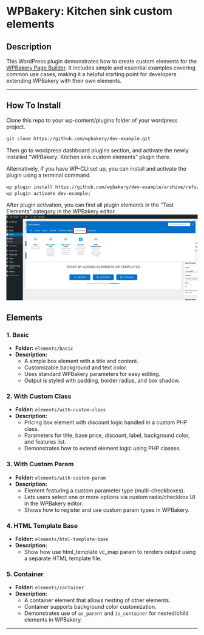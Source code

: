 # WPBakery: Kitchen sink custom elements


## Description

This WordPress plugin demonstrates how to create custom elements for the [WPBakery Page Builder](https://wpbakery.com). It includes simple and essential examples covering common use cases, making it a helpful starting point for developers extending WPBakery with their own elements.

---

## How To Install

Clone this repo to your wp-content/plugins folder of your wordpress project.
```bash
git clone https://github.com/wpbakery/dev-example.git
```
Then go to wordpress dashboard plugins section, and activate the newly installed "WPBakery: Kitchen sink custom elements" plugin there.

Alternatively, if you have WP-CLI set up, you can install and activate the plugin using a terminal command.
```bash
wp plugin install https://github.com/wpbakery/dev-example/archive/refs/heads/main.zip --activate --force;
wp plugin activate dev-example;
```

After plugin activation, you can find all plugin elements in the "Test Elements" category in the WPBakery editor.
![Elements in Editor](assets/images/github-readme/screen-1.png)

## Elements

### 1. **Basic**
- **Folder:** `elements/basic`
- **Description:**
  - A simple box element with a title and content.
  - Customizable background and text color.
  - Uses standard WPBakery parameters for easy editing.
  - Output is styled with padding, border radius, and box shadow.

### 2. **With Custom Class**
- **Folder:** `elements/with-custom-class`
- **Description:**
  - Pricing box element with discount logic handled in a custom PHP class.
  - Parameters for title, base price, discount, label, background color, and features list.
  - Demonstrates how to extend element logic using PHP classes.

### 3. **With Custom Param**
- **Folder:** `elements/with-custom-param`
- **Description:**
  - Element featuring a custom parameter type (multi-checkboxes).
  - Lets users select one or more options via custom radio/checkbox UI in the WPBakery editor.
  - Shows how to register and use custom param types in WPBakery.

### 4. **HTML Template Base**
- **Folder:** `elements/html-template-base`
- **Description:**
  - Show how use html_template vc_map param to renders output using a separate HTML template file.

### 5. **Container**
- **Folder:** `elements/container`
- **Description:**
  - A container element that allows nesting of other elements.
  - Container supports background color customization.
  - Demonstrates use of `as_parent` and `is_container` for nested/child elements in WPBakery.

---
